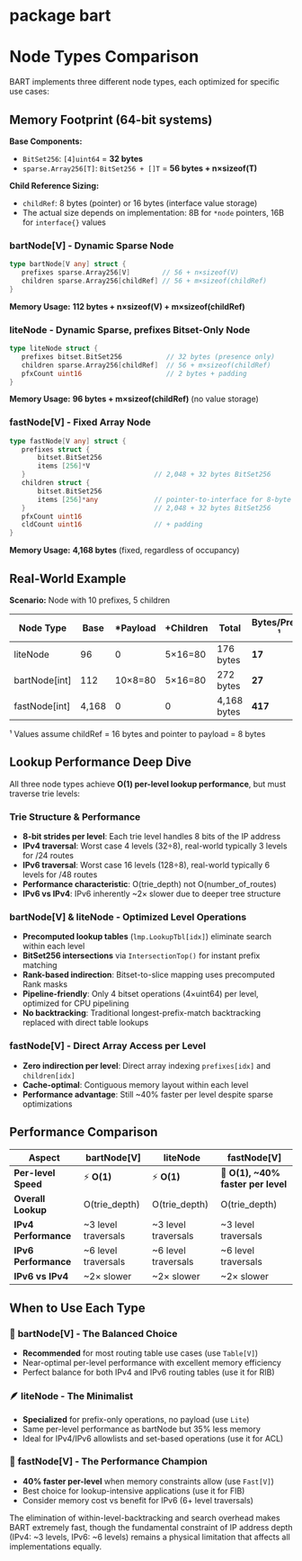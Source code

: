 # package bart

# Node Types Comparison
 
 BART implements three different node types, each optimized for specific use cases:
 
## Memory Footprint (64-bit systems)
 
**Base Components:**
- `BitSet256`: `[4]uint64` = **32 bytes**
- `sparse.Array256[T]`: `BitSet256 + []T` = **56 bytes + n×sizeof(T)**
 
**Child Reference Sizing:**
- `childRef`: 8 bytes (pointer) or 16 bytes (interface value storage)
- The actual size depends on implementation: 8B for `*node` pointers, 16B for `interface{}` values

### bartNode[V] - Dynamic Sparse Node
 ```go
type bartNode[V any] struct {
    prefixes sparse.Array256[V]        // 56 + n×sizeof(V)  
    children sparse.Array256[childRef] // 56 + m×sizeof(childRef)
 }
 ```
**Memory Usage:** **112 bytes + n×sizeof(V) + m×sizeof(childRef)**
 
### liteNode - Dynamic Sparse, prefixes Bitset-Only Node
 ```go
type liteNode struct {
    prefixes bitset.BitSet256           // 32 bytes (presence only)
    children sparse.Array256[childRef]  // 56 + m×sizeof(childRef)
    pfxCount uint16                     // 2 bytes + padding
 }
 ```
**Memory Usage:** **96 bytes + m×sizeof(childRef)** (no value storage)

### fastNode[V] - Fixed Array Node
 ```go
type fastNode[V any] struct {
    prefixes struct {
        bitset.BitSet256
        items [256]*V
    }                                // 2,048 + 32 bytes BitSet256
    children struct {
        bitset.BitSet256
        items [256]*any              // pointer-to-interface for 8‑byte nils
    }                                // 2,048 + 32 bytes BitSet256
    pfxCount uint16
    cldCount uint16                  // + padding
 }
 ```
**Memory Usage:** **4,168 bytes** (fixed, regardless of occupancy)
 
## Real-World Example
**Scenario:** Node with 10 prefixes, 5 children
 
 | Node Type | Base | *Payload | +Children | Total | **Bytes/Prefix** ¹ |
 |-----------|------|----------|----------|-----------|------------------|
 | liteNode | 96 | 0 | 5×16=80 | 176 bytes | **17** |
 | bartNode[int] | 112 | 10×8=80 | 5×16=80 | 272 bytes | **27** |
 | fastNode[int] | 4,168 | 0 | 0 | 4,168 bytes | **417** |
 
¹ Values assume childRef = 16 bytes and pointer to payload = 8 bytes
 
## Lookup Performance Deep Dive
 
 All three node types achieve **O(1) per-level lookup performance**, but must traverse trie levels:
 
### Trie Structure & Performance
- **8-bit strides per level**: Each trie level handles 8 bits of the IP address
- **IPv4 traversal**: Worst case  4 levels (32÷8),  real-world typically 3 levels for /24 routes
- **IPv6 traversal**: Worst case 16 levels (128÷8), real-world typically 6 levels for /48 routes
- **Performance characteristic**: O(trie_depth) not O(number_of_routes)
- **IPv6 vs IPv4**: IPv6 inherently ~2× slower due to deeper tree structure
 
### bartNode[V] & liteNode - Optimized Level Operations
- **Precomputed lookup tables** (`lmp.LookupTbl[idx]`) eliminate search within each level
- **BitSet256 intersections** via `IntersectionTop()` for instant prefix matching
- **Rank-based indirection**: Bitset-to-slice mapping uses precomputed Rank masks
- **Pipeline-friendly**: Only 4 bitset operations (4×uint64) per level, optimized for CPU pipelining
- **No backtracking**: Traditional longest-prefix-match backtracking replaced with direct table lookups
 
### fastNode[V] - Direct Array Access per Level
- **Zero indirection per level**: Direct array indexing `prefixes[idx]` and `children[idx]`
- **Cache-optimal**: Contiguous memory layout within each level
- **Performance advantage**: Still ~40% faster per level despite sparse optimizations
 
## Performance Comparison
 
 | Aspect | bartNode[V] | liteNode | fastNode[V] |
 |--------|-------------|-------------|-------------|
 | **Per-level Speed** | ⚡ **O(1)** | ⚡ **O(1)** | 🚀 **O(1), ~40% faster per level** |
 | **Overall Lookup** | O(trie_depth) | O(trie_depth) | O(trie_depth) |
 | **IPv4 Performance** | ~3 level traversals | ~3 level traversals | ~3 level traversals |
 | **IPv6 Performance** | ~6 level traversals | ~6 level traversals | ~6 level traversals |
 | **IPv6 vs IPv4** | ~2× slower | ~2× slower | ~2× slower |
 
## When to Use Each Type
 
### 🎯 **bartNode[V]** - The Balanced Choice
- **Recommended** for most routing table use cases (use `Table[V]`)
- Near-optimal per-level performance with excellent memory efficiency
- Perfect balance for both IPv4 and IPv6 routing tables (use it for RIB)
 
### 🪶 **liteNode** - The Minimalist
- **Specialized** for prefix-only operations, no payload (use `Lite`)
- Same per-level performance as bartNode but 35% less memory
- Ideal for IPv4/IPv6 allowlists and set-based operations (use it for ACL)
 
### 🚀 **fastNode[V]** - The Performance Champion
- **40% faster per-level** when memory constraints allow (use `Fast[V]`)
- Best choice for lookup-intensive applications (use it for FIB)
- Consider memory cost vs benefit for IPv6 (6+ level traversals)
 
The elimination of within-level-backtracking and search overhead makes BART extremely fast,
though the fundamental constraint of IP address depth (IPv4: ~3 levels, IPv6: ~6 levels)
remains a physical limitation that affects all implementations equally.
